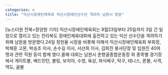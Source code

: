 ```yaml
---
categories: e
title: "익산시장애인체육회 익산시장애인선수단 격려차 남원시 방문"
---
```

[뉴스더원 전북=장양원 기자] 익산시장애인체육회는 9월23일부터 25일까지 3일 간 일정으로 열리고 있는 전라북도 장애인체육대회에 출전하고 있는 익산 선수단을 격려하기 위해 남원을 방문했다.24일 정헌율 시장을 비롯해 이해석 익산시장애인체육회 부회장, 박체훈 고문, 박승조 이사, 손수길 이사, 서선희 이사, 김희진 봉사단장 및 임원진 40여 명과 관련 직원 등이 함께 했다.올해 대회는 남원시 춘향골종합운동장 외 종목별 경기장에서 게이트볼, 배드민턴, 볼링, 보치아, 수영, 육상, 좌식배구, 탁구, 테니스, 론볼, 사격, 역도, 골볼